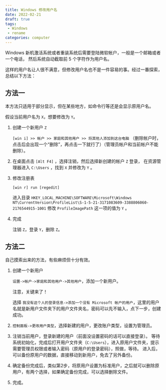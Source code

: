 ```yaml
---
title: Windows 修改用户名
date: 2022-02-21
draft: true
tags:
 - Windows
 - rename
categories: computer
---
```




Windows 新机激活系统或者重装系统后需要登陆微软帐户，一般是一个邮箱或者一个电话，
然后系统自动截取前 5 个字符作为用户名。

这样的用户名让人很不满意，但修改用户名也不是一件容易的事。经过一番探索，总结以下方法：

<!--more-->

## 方法一

本方法只适用于部分显示，但在某些地方，如命令行等还是会显示原用户名。

假设当前用户名为 `X`，想要修改为 `Y`。

1. 创建一个新用户 `Z`

    `[win i] >> 帐户 >> 家庭和其他用户 >> 将其他人添加到这台电脑`
    （删除帐户时，点击后会出现一个“删除”，再点击一下就行了）（管理员帐户和当前帐户不能删除）。

2. 在桌面点击 `[Alt F4]` ，选择注销，然后选择新创建的帐户 `Z` 登录，
在资源管理器进入 `C:\Users` ，找到 `X` 并修改为 `Y` 。

3. 修改注册表

    `[win r] run [regedit]`

    进入目录
    `HKEY_LOCAL_MACHINE\SOFTWARE\Microsoft\Windows NT\CurrentVersion\ProfileList\S-1-5-21-3171083609-3388806060-2176544915-1001`
    修改 `ProfileImagePath` 这一项的值为 `Y` 。

4. 完成

    注销 `Z`，登录 `Y`，删除 `Z`。

## 方法二

自己摸索出来的方法，有些麻烦但十分有效。

1. 创建一个新用户

    `设置->帐户->家庭和其他用户->其他用户`，添加一个新用户。

    注意，关键来了！

    选择 `我没有这个人的登录信息->添加一个没有 Microsoft 帐户的用户`，这里的用户名就是新用户文件夹下的用户文件夹名，密码可以先不输入，点下一步，创建成功。

2. `控制面板->更改用户类型`，选择新建的用户，更改账户类型，设置为管理员。

3. 注销当前用户，登录新建的用户（前面没设置密码的话可以直接登录）。
等待系统初始化，完成后打开用户文件夹（`C:\Users`），进入原用户文件夹，提示需要管理员权限或者输入密码（原用户的登录密码），照做，等待。
进入后，可以备份原用户的数据，直接移动到新用户，免去了另外备份。

4. 确定备份完成后，类似第2步，将原用户设置为标准用户，之后就可以删除原用户，有两个选择，如果确定备份完成，可以选择删除文件。

5. 完成。
